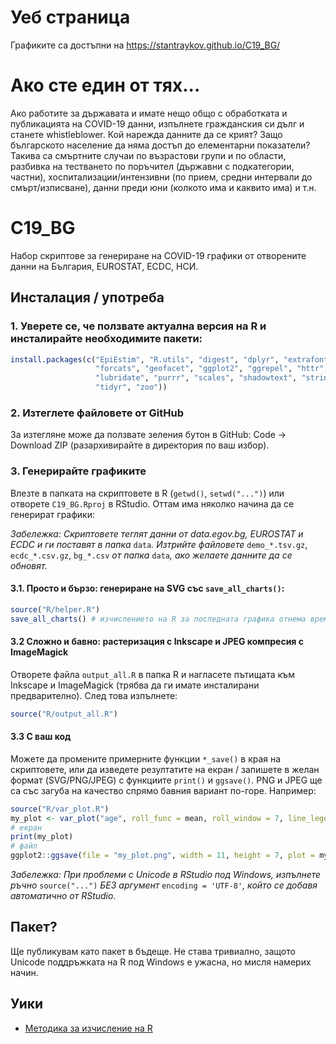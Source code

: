 # Уеб страница
Графиките са достъпни на https://stantraykov.github.io/C19_BG/

# Ако сте един от тях... 
Ако работите за държавата и имате нещо общо с обработката и публикацията на COVID-19 данни, изпълнете гражданския си дълг и станете whistleblower. Кой нарежда данните да се крият? Защо българското население да няма достъп до елементарни показатели? Такива са смъртните случаи по възрастови групи и по области, разбивка на тестването по поръчител (държавни с подкатегории, частни), хоспитализации/интензивни (по прием, средни интервали до смърт/изписване), данни преди юни (колкото има и каквито има) и т.н.

# C19_BG
Набор скриптове за генериране на COVID-19 графики от отворените данни на България, EUROSTAT, ECDC, НСИ.

## Инсталация / употреба

### 1. Уверете се, че ползвате актуална версия на R и инсталирайте необходимите пакети:

```R
install.packages(c("EpiEstim", "R.utils", "digest", "dplyr", "extrafont",
                   "forcats", "geofacet", "ggplot2", "ggrepel", "httr",
                   "lubridate", "purrr", "scales", "shadowtext", "stringr",
                   "tidyr", "zoo"))
```

### 2. Изтеглете файловете от GitHub

За изтегляне може да ползвате зеления бутон в GitHub: Code -> Download ZIP (разархивирайте в директория по ваш избор).

### 3. Генерирайте графиките

Влезте в папката на скриптовете в R (``getwd()``, ``setwd("...")``) или отворете ``C19_BG.Rproj`` в RStudio. Оттам има няколко начина да се генерират графики:

*Забележка: Скриптовете теглят данни от data.egov.bg, EUROSTAT и ECDC и ги поставят в папка* `data`*. Изтрийте файловете* `demo_*.tsv.gz`, `ecdc_*.csv.gz`, `bg_*.csv` *от папка* `data`*, ако желаете данните да се обновят.*

#### 3.1. Просто и бързо:  генериране на SVG със ``save_all_charts()``:
```R
source("R/helper.R")
save_all_charts() # изчислението на R за последната графика отнема време
```
#### 3.2 Сложно и бавно: растеризация с Inkscape и JPEG компресия с ImageMagick

Отворете файла ``output_all.R`` в папка R и нагласете пътищата към Inkscape и ImageMagick (трябва да ги имате инсталирани предварително). След това изпълнете:

```R
source("R/output_all.R")
```

#### 3.3 С ваш код

Можете да промените примерните функции `*_save()` в края на скриптовете, или да изведете резултатите на екран / запишете в желан формат (SVG/PNG/JPEG) с функциите `print()` и `ggsave()`. PNG и JPEG ще са със загуба на качество спрямо бавния вариант по-горе. Например:

```R
source("R/var_plot.R")
my_plot <- var_plot("age", roll_func = mean, roll_window = 7, line_legend = "0")
# екран
print(my_plot)
# файл
ggplot2::ggsave(file = "my_plot.png", width = 11, height = 7, plot = my_plot)
```
*Забележка: При проблеми с Unicode в RStudio под Windows, изпълнете ръчно* ``source("...")`` *БЕЗ аргумент* ``encoding = 'UTF-8'``*, който се добавя автоматично от RStudio.*

## Пакет?

Ще публикувам като пакет в бъдеще. Не става тривиално, защото Unicode поддръжката на R под Windows е ужасна, но мисля намерих начин.
## Уики

* [Методика за изчисление на R](https://github.com/StanTraykov/C19_BG/wiki/%D0%9C%D0%B5%D1%82%D0%BE%D0%B4%D0%B8%D0%BA%D0%B0-%D0%B7%D0%B0-%D0%B8%D0%B7%D1%87%D0%B8%D1%81%D0%BB%D0%B5%D0%BD%D0%B8%D0%B5-%D0%BD%D0%B0-R)
